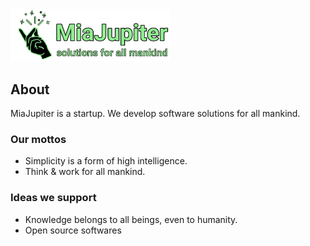 <img src="https://github.com/miajupiter/.github/raw/main/images/miajupiter-logo.png"  width="256" />

## About

MiaJupiter is a startup. We develop software solutions for all mankind.

### Our mottos

- Simplicity is a form of high intelligence.
- Think & work for all mankind.


### Ideas we support

- Knowledge belongs to all beings, even to humanity.
- Open source softwares
